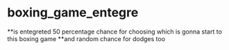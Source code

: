 # boxing_game_entegre
**is entegreted 50 percentage chance for choosing which is gonna start to this boxing game 
**and random chance for dodges too 
